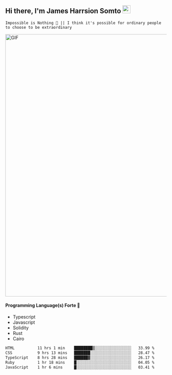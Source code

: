 ## Hi there, I'm James Harrsion Somto <img src="https://media.giphy.com/media/hvRJCLFzcasrR4ia7z/giphy.gif" width="25px">

`Impossible is Nothing 🚀 || I think it's possible for ordinary people to choose to be extraordinary`

 
<img align="center" alt="GIF" src="https://github.com/Gapur/Gapur/blob/master/coding.gif?raw=true" width="818px" height="818px" />


#### Programming Language(s) Forte 🚀
- Typescript
- Javascript
- Solidity
- Rust
- Cairo



<!--START_SECTION:waka-->

```txt
HTML          11 hrs 1 min    ████████▒░░░░░░░░░░░░░░░░   33.99 %
CSS           9 hrs 13 mins   ███████░░░░░░░░░░░░░░░░░░   28.47 %
TypeScript    8 hrs 28 mins   ██████▓░░░░░░░░░░░░░░░░░░   26.17 %
Ruby          1 hr 18 mins    █░░░░░░░░░░░░░░░░░░░░░░░░   04.05 %
JavaScript    1 hr 6 mins     █░░░░░░░░░░░░░░░░░░░░░░░░   03.41 %
```

<!--END_SECTION:waka-->
<br />
<br />
<br />







